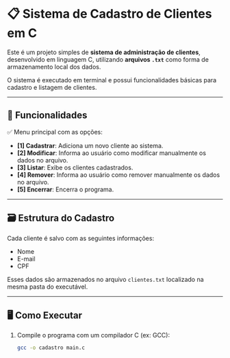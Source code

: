 # 📋 Sistema de Cadastro de Clientes em C

Este é um projeto simples de **sistema de administração de clientes**, desenvolvido em linguagem C, utilizando **arquivos `.txt`** como forma de armazenamento local dos dados.

O sistema é executado em terminal e possui funcionalidades básicas para cadastro e listagem de clientes.

---

## 🧩 Funcionalidades

✅ Menu principal com as opções:
- **[1] Cadastrar**: Adiciona um novo cliente ao sistema.
- **[2] Modificar**: Informa ao usuário como modificar manualmente os dados no arquivo.
- **[3] Listar**: Exibe os clientes cadastrados.
- **[4] Remover**: Informa ao usuário como remover manualmente os dados no arquivo.
- **[5] Encerrar**: Encerra o programa.

---

## 🗃 Estrutura do Cadastro

Cada cliente é salvo com as seguintes informações:

- Nome
- E-mail
- CPF

Esses dados são armazenados no arquivo `clientes.txt` localizado na mesma pasta do executável.

---

## 🖥️ Como Executar

1. Compile o programa com um compilador C (ex: GCC):
   ```bash
   gcc -o cadastro main.c

